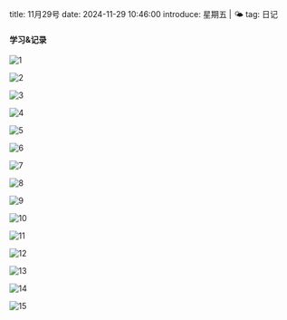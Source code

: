 title: 11月29号
date: 2024-11-29 10:46:00
introduce: 星期五 | 🌤️
tag: 日记

#### 学习&记录
![1](/static/img/2024/11/29/1.jpg)

![2](/static/img/2024/11/29/2.jpg)

![3](/static/img/2024/11/29/3.jpg)

![4](/static/img/2024/11/29/4.jpg)

![5](/static/img/2024/11/29/5.jpg)

![6](/static/img/2024/11/29/6.jpg)

![7](/static/img/2024/11/29/7.jpg)

![8](/static/img/2024/11/29/8.jpg)

![9](/static/img/2024/11/29/9.jpg)

![10](/static/img/2024/11/29/10.jpg)

![11](/static/img/2024/11/29/11.jpg)

![12](/static/img/2024/11/29/12.jpg)

![13](/static/img/2024/11/29/13.jpg)

![14](/static/img/2024/11/29/14.jpg)

![15](/static/img/2024/11/29/15.jpg)

